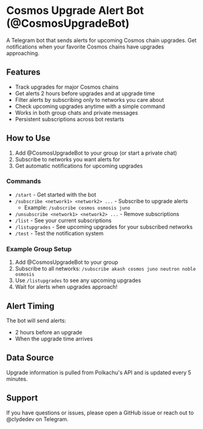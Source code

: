 
# Cosmos Upgrade Alert Bot (@CosmosUpgradeBot)

A Telegram bot that sends alerts for upcoming Cosmos chain upgrades. Get notifications when your favorite Cosmos chains have upgrades approaching.

## Features

- Track upgrades for major Cosmos chains
- Get alerts 2 hours before upgrades and at upgrade time
- Filter alerts by subscribing only to networks you care about
- Check upcoming upgrades anytime with a simple command
- Works in both group chats and private messages
- Persistent subscriptions across bot restarts

## How to Use

1. Add @CosmosUpgradeBot to your group (or start a private chat)
2. Subscribe to networks you want alerts for
3. Get automatic notifications for upcoming upgrades

### Commands

- `/start` - Get started with the bot
- `/subscribe <network1> <network2> ...` - Subscribe to upgrade alerts
  - Example: `/subscribe cosmos osmosis juno`
- `/unsubscribe <network1> <network2> ...` - Remove subscriptions
- `/list` - See your current subscriptions
- `/listupgrades` - See upcoming upgrades for your subscribed networks
- `/test` - Test the notification system

### Example Group Setup

1. Add @CosmosUpgradeBot to your group
2. Subscribe to all networks:
`/subscribe akash cosmos juno neutron noble osmosis`
3. Use `/listupgrades` to see any upcoming upgrades
4. Wait for alerts when upgrades approach!

## Alert Timing

The bot will send alerts:
- 2 hours before an upgrade
- When the upgrade time arrives

## Data Source

Upgrade information is pulled from Polkachu's API and is updated every 5 minutes.

## Support

If you have questions or issues, please open a GitHub issue or reach out to @clydedev on Telegram.
